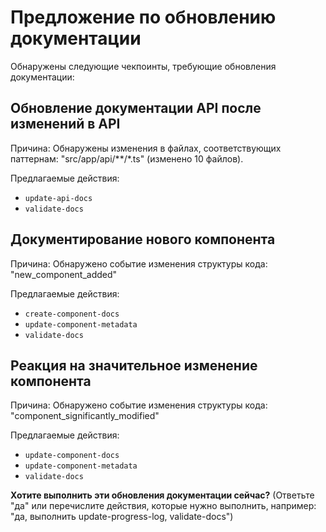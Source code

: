 # Предложение по обновлению документации

Обнаружены следующие чекпоинты, требующие обновления документации:

## Обновление документации API после изменений в API
Причина: Обнаружены изменения в файлах, соответствующих паттернам: "src/app/api/**/*.ts" (изменено 10 файлов).

Предлагаемые действия:
- `update-api-docs`
- `validate-docs`

## Документирование нового компонента
Причина: Обнаружено событие изменения структуры кода: "new_component_added"

Предлагаемые действия:
- `create-component-docs`
- `update-component-metadata`
- `validate-docs`

## Реакция на значительное изменение компонента
Причина: Обнаружено событие изменения структуры кода: "component_significantly_modified"

Предлагаемые действия:
- `update-component-docs`
- `update-component-metadata`
- `validate-docs`

**Хотите выполнить эти обновления документации сейчас?**
(Ответьте "да" или перечислите действия, которые нужно выполнить, например: "да, выполнить update-progress-log, validate-docs")
